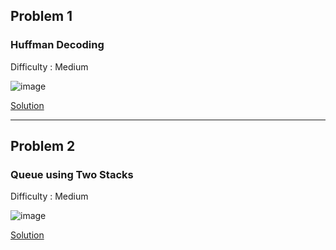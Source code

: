 ## Problem 1

### Huffman Decoding

Difficulty : Medium

![image](https://user-images.githubusercontent.com/64460474/183940264-2073d1d5-1204-4eab-822d-fd80279dea48.png)


[Solution](https://github.com/aniruddhabagal/DAA_ABA/blob/main/Huffman%20Decoding.cpp)

---
## Problem 2

### Queue using Two Stacks

Difficulty : Medium

![image](https://user-images.githubusercontent.com/64460474/183940407-a103623f-821f-4ff2-a1cf-8ad80f5a9aaa.png)


[Solution](https://github.com/aniruddhabagal/DAA_ABA/blob/main/Queue%20using%20Two%20Stacks.cpp)
